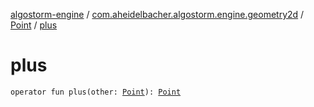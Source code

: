 [algostorm-engine](../../index.md) / [com.aheidelbacher.algostorm.engine.geometry2d](../index.md) / [Point](index.md) / [plus](.)

# plus

`operator fun plus(other: `[`Point`](index.md)`): `[`Point`](index.md)